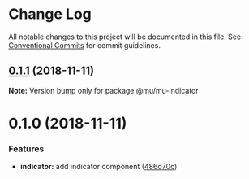 # Change Log

All notable changes to this project will be documented in this file.
See [Conventional Commits](https://conventionalcommits.org) for commit guidelines.

## [0.1.1](https://github.com/mu-ui/mu-ui/compare/@mu/mu-indicator@0.1.0...@mu/mu-indicator@0.1.1) (2018-11-11)

**Note:** Version bump only for package @mu/mu-indicator





# 0.1.0 (2018-11-11)


### Features

* **indicator:** add indicator component ([486d70c](https://github.com/mu-ui/mu-ui/commit/486d70c))
